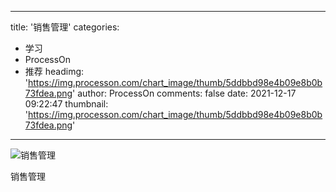 
---
title: '销售管理'
categories: 
 - 学习
 - ProcessOn
 - 推荐
headimg: 'https://img.processon.com/chart_image/thumb/5ddbbd98e4b09e8b0b73fdea.png'
author: ProcessOn
comments: false
date: 2021-12-17 09:22:47
thumbnail: 'https://img.processon.com/chart_image/thumb/5ddbbd98e4b09e8b0b73fdea.png'
---

<div>   
<img class="thumb" alt="销售管理" src="https://img.processon.com/chart_image/thumb/5ddbbd98e4b09e8b0b73fdea.png" referrerpolicy="no-referrer">
<p>销售管理</p>  
</div>
            